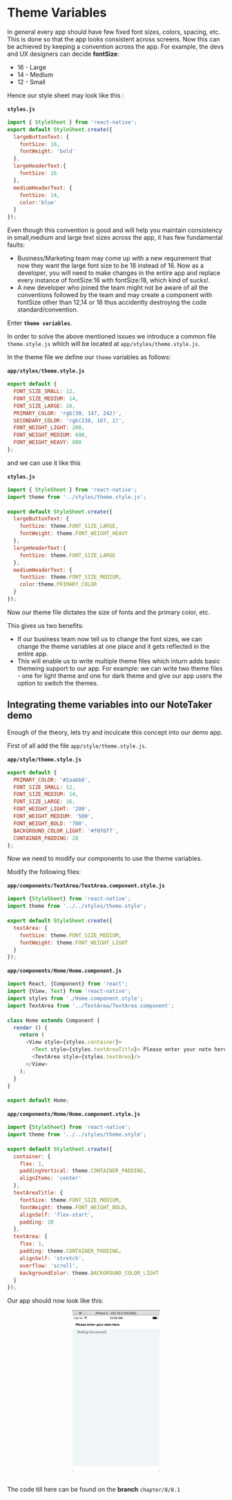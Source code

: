 # Theme Variables

In general every app should have few fixed font sizes, colors, spacing, etc. This is done so that the app looks consistent across screens.
Now this can be achieved by keeping a convention across the app.
For example, the devs and UX designers can decide **fontSize**:

- 16 - Large
- 14 - Medium
- 12 - Small

Hence our style sheet may look like this :

**`styles.js`**
```js
import { StyleSheet } from 'react-native';
export default StyleSheet.create({
  largeButtonText: {
    fontSize: 16,
    fontWeight: 'bold'
  },
  largeHeaderText:{
    fontSize: 16
  },
  mediumHeaderText: {
    fontSize: 14,
    color:'blue'
  }
});
```

Even though this convention is good and will help you maintain consistency in small,medium and large text sizes across the app,
it has few fundamental faults:

- Business/Marketing team may come up with a new requirement that now they want the large font size to be 18 instead of 16.
  Now as a developer, you will need to make changes in the entire app and replace every instance of fontSize:16 with fontSize:18, which kind of sucks!.
- A new developer who joined the team might not be aware of all the conventions followed by the team and may create a component with fontSize other than 12,14 or 16 thus accidently destroying the code standard/convention.


Enter **`theme variables`**.

In order to solve the above mentioned issues we introduce a common file `theme.style.js` which will be located at `app/styles/theme.style.js`.

In the theme file we define our `theme` variables as follows:

**`app/styles/theme.style.js`**
```js
export default {
  FONT_SIZE_SMALL: 12,
  FONT_SIZE_MEDIUM: 14,
  FONT_SIZE_LARGE: 16,
  PRIMARY_COLOR: 'rgb(30, 147, 242)',
  SECONDARY_COLOR: 'rgb(238, 167, 2)',
  FONT_WEIGHT_LIGHT: 200,
  FONT_WEIGHT_MEDIUM: 600,
  FONT_WEIGHT_HEAVY: 800
};
```

and we can use it like this

**`styles.js`**
```js
import { StyleSheet } from 'react-native';
import theme from '../styles/theme.style.js';

export default StyleSheet.create({
  largeButtonText: {
    fontSize: theme.FONT_SIZE_LARGE,
    fontWeight: theme.FONT_WEIGHT_HEAVY
  },
  largeHeaderText:{
    fontSize: theme.FONT_SIZE_LARGE
  },
  mediumHeaderText: {
    fontSize: theme.FONT_SIZE_MEDIUM,
    color:theme.PRIMARY_COLOR
  }
});
```

Now our theme file dictates the size of fonts and the primary color, etc.

This gives us two benefits:
- If our business team now tell us to change the font sizes, we can change the theme variables at one place and it gets reflected in the entire app.
- This will enable us to write multiple theme files which inturn adds basic themeing support to our app. For example: we can write two theme files - one for light theme and one for dark theme and give our app users the option to switch the themes.


## Integrating theme variables into our NoteTaker demo

Enough of the theory, lets try and inculcate this concept into our demo app.

First of all add the file `app/style/theme.style.js`.

**`app/style/theme.style.js`**

```js
export default {
  PRIMARY_COLOR: '#2aabb8',
  FONT_SIZE_SMALL: 12,
  FONT_SIZE_MEDIUM: 14,
  FONT_SIZE_LARGE: 16,
  FONT_WEIGHT_LIGHT: '200',
  FONT_WEIGHT_MEDIUM: '500',
  FONT_WEIGHT_BOLD: '700',
  BACKGROUND_COLOR_LIGHT: '#f0f6f7',
  CONTAINER_PADDING: 20
};
```

Now we need to modify our components to use the theme variables.

Modify the following files:

**`app/components/TextArea/TextArea.component.style.js`**

```js
import {StyleSheet} from 'react-native';
import theme from '../../styles/theme.style';

export default StyleSheet.create({
  textArea: {
    fontSize: theme.FONT_SIZE_MEDIUM,
    fontWeight: theme.FONT_WEIGHT_LIGHT
  }
});
```

**`app/components/Home/Home.component.js`**
```js
import React, {Component} from 'react';
import {View, Text} from 'react-native';
import styles from './Home.component.style';
import TextArea from '../TextArea/TextArea.component';

class Home extends Component {
  render () {
    return (
      <View style={styles.container}>
        <Text style={styles.textAreaTitle}> Please enter your note here</Text>
        <TextArea style={styles.textArea}/>
      </View>
    );
  }
}

export default Home;
```

**`app/components/Home/Home.component.style.js`**
```js
import {StyleSheet} from 'react-native';
import theme from '../../styles/theme.style';

export default StyleSheet.create({
  container: {
    flex: 1,
    paddingVertical: theme.CONTAINER_PADDING,
    alignItems: 'center'
  },
  textAreaTitle: {
    fontSize: theme.FONT_SIZE_MEDIUM,
    fontWeight: theme.FONT_WEIGHT_BOLD,
    alignSelf: 'flex-start',
    padding: 10
  },
  textArea: {
    flex: 1,
    padding: theme.CONTAINER_PADDING,
    alignSelf: 'stretch',
    overflow: 'scroll',
    backgroundColor: theme.BACKGROUND_COLOR_LIGHT
  }
});
```

Our app should now look like this:
<br>
<div style="text-align:center">
  <img src="/assets/images/8/8.1/8.1-theme-variables.png" style="width: 40%;display:inline-block;" hspace="40">
</div>
<br>


The code till here can be found on the **branch** `chapter/8/8.1`
